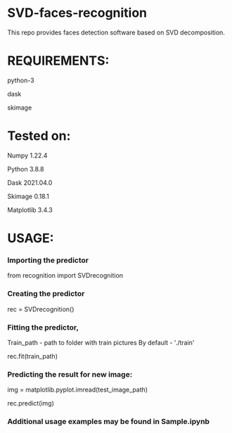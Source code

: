 # SVD-faces-recognition
This repo provides faces detection software based on SVD decomposition.


# REQUIREMENTS:

python-3 

dask

skimage

# Tested on:

Numpy 1.22.4

Python 3.8.8

Dask 2021.04.0

Skimage 0.18.1

Matplotlib 3.4.3

# USAGE:

### Importing the predictor
from recognition import SVDrecognition

### Creating the predictor
rec = SVDrecognition()

### Fitting the predictor, 
Train_path - path to folder with train pictures
By default - './train'

rec.fit(train_path)

### Predicting the result for new image:
img = matplotlib.pyplot.imread(test_image_path)

rec.predict(img)

### Additional usage examples may be found in Sample.ipynb
